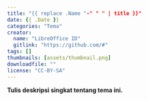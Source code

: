 ```yaml
---
title: "{{ replace .Name "-" " " | title }}"
date: {{ .Date }}
categories: "Tema"
creator: 
  name: "LibreOffice ID"
  gitlink: "https://github.com/#"
tags: []
thumbnails: [assets/thumbnail.png]
downloadfile: ""
license: "CC-BY-SA"
---
```

**Tulis deskripsi singkat tentang tema ini.**
<!--silakan edit bagian nama, gitlink, thumbnail, link dowload, lisensi jika diperlukan, serta deskripsi-->